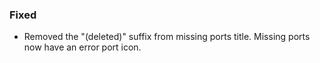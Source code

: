 ### Fixed
- Removed the "(deleted)" suffix from missing ports title. Missing ports now have an error port icon.
